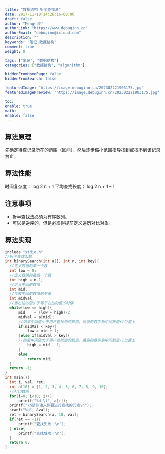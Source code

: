 ```yaml
---
title: "数据结构 折半查找法"
date: 2017-11-18T14:26:16+08:00
draft: false
author: "Meng小羽"
authorLink: "https://www.debuginn.cn"
authorEmail: "debuginn@icloud.com"
description: ""
keywords: "笔记,数据结构"
comment: true
weight: 0

tags: ["笔记", "数据结构"]
categories: ["数据结构", "algorithm"]

hiddenFromHomePage: false
hiddenFromSearch: false

featuredImage: "https://image.debuginn.cn/202302221903175.jpg"
featuredImagePreview: "https://image.debuginn.cn/202302221903175.jpg"

toc:
enable: true
math:
enable: false
---
```


<!--more-->

## 算法原理

先确定待查记录所在的范围（区间），然后逐步缩小范围指导找到或找不到该记录为止。

## 算法性能

时间复杂度： log 2 n + 1
平均查找长度： log 2 n + 1 – 1

## 注意事项

- 折半查找法必须为有序数列。
- 可以是逆序的，但是必须得提前定义遍历对比对象。

## 算法实现

```c
include "stdio.h"
//折半查找函数 
int binarySearch(int a[], int n, int key){
  //定义数组的第一个数 
  int low = 0;
  //定义数组的最后一个数
  int high = n-1;
  //定义中间的数值
  int mid;
  //存放中间的数值的变量
  int midVal; 
  //当左边的值小于等于右边的值的时候 
  while(low <= high){
      mid    = (low + high)/2;
      midVal = a[mid];
      //如果中间值小于用户查找到的数值，最低的数字到中间数值+1位置上 
      if(midVal < key){
          low = mid + 1;
      }else if(midVal > key){
      //如果中间值大于用户查找到的数值，最高的数字到中间数值-1位置上 
          high = mid - 1;
      }
      else
          return mid;   
  }
  return -1;    
}
int main(){
  int i, val, ret;
  int a[10] = {1, 2, 3, 4, 5, 6, 7, 8, 9, 10};
  //打印数组
  for(i=0; i<10; i++)
      printf("%d \t", a[i]);
  printf("\n请你输入你要进行查找的元素\n");
  scanf("%d", &val);
  ret = binarySearch(a, 10, val);
  if(ret == -1){
      printf("查找失败！\n");
  } else{
      printf("查找成功！\n");
  }
  return 0;
} 
```